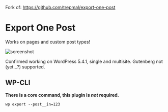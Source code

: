 Fork of: https://github.com/trepmal/export-one-post

# Export One Post

Works on pages and custom post types!

![screenshot](screenshot.png)

Confirmed working on WordPress 5.4.1, single and multisite. Gutenberg not (yet...?) supported.

## WP-CLI

**There is a core command, this plugin is *not* required.**

```
wp export --post__in=123
```